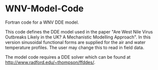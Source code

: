 # WNV-Model-Code
Fortran code for a WNV DDE model.

This code defines the DDE model used in the paper "Are West Nile Virus Outbreaks Likely in the UK? A Mechanistic Modelling Approach".  In this version sinusoidal functional forms are supplied for the air and water temperature profiles.  The user may change this to read in field data.

The model code requires a DDE solver which can be found at http://www.radford.edu/~thompson/ffddes/.
